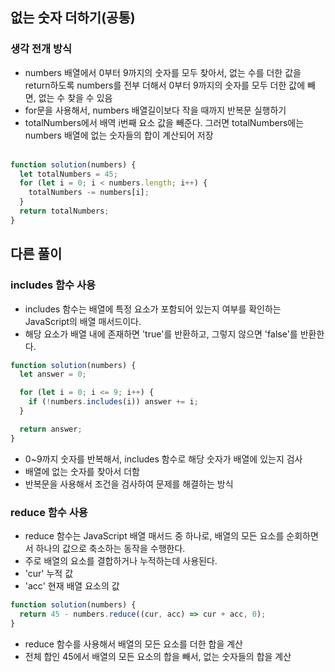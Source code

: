 ## 없는 숫자 더하기(공통)

### 생각 전개 방식

- numbers 배열에서 0부터 9까지의 숫자를 모두 찾아서, 없는 수를 더한 값을 return하도록
  numbers를 전부 더해서 0부터 9까지의 숫자를 모두 더한 값에 빼면, 없는 수 찾을 수 있음
- for문을 사용해서, numbers 배열길이보다 작을 때까지 반복문 실행하기
- totalNumbers에서 배역 i번째 요소 값을 빼준다. 그러면 totalNumbers에는 numbers 배열에 없는 숫자들의 합이 계산되어 저장
  <br><br>

```js
function solution(numbers) {
  let totalNumbers = 45;
  for (let i = 0; i < numbers.length; i++) {
    totalNumbers -= numbers[i];
  }
  return totalNumbers;
}
```

## 다른 풀이

### includes 함수 사용

- includes 함수는 배열에 특정 요소가 포함되어 있는지 여부를 확인하는 JavaScript의 배열 매서드이다.
- 해당 요소가 배열 내에 존재하면 'true'를 반환하고, 그렇지 않으면 'false'를 반환한다.

```js
function solution(numbers) {
  let answer = 0;

  for (let i = 0; i <= 9; i++) {
    if (!numbers.includes(i)) answer += i;
  }

  return answer;
}
```

- 0~9까지 숫자를 반복해서, includes 함수로 해당 숫자가 배열에 있는지 검사
- 배열에 없는 숫자를 찾아서 더함
- 반복문을 사용해서 조건을 검사하여 문제를 해결하는 방식

### reduce 함수 사용

- reduce 함수는 JavaScript 배열 매서드 중 하나로, 배열의 모든 요소를 순회하면서 하나의 값으로 축소하는 동작을 수행한다.
- 주로 배열의 요소를 결합하거나 누적하는데 사용된다.
- 'cur' 누적 값
- 'acc' 현재 배열 요소의 값

```js
function solution(numbers) {
  return 45 - numbers.reduce((cur, acc) => cur + acc, 0);
}
```

- reduce 함수를 사용해서 배열의 모든 요소를 더한 합을 계산
- 전체 합인 45에서 배열의 모든 요소의 합을 빼서, 없는 숫자들의 합을 계산
